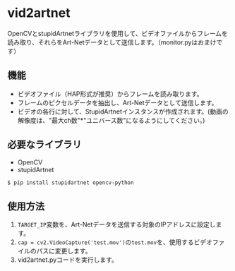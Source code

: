 #  vid2artnet

OpenCVとstupidArtnetライブラリを使用して、ビデオファイルからフレームを読み取り、それらをArt-Netデータとして送信します。（monitor.pyはおまけです）

## 機能

- ビデオファイル（HAP形式が推奨）からフレームを読み取ります。
- フレームのピクセルデータを抽出し、Art-Netデータとして送信します。
- ビデオの各行に対して、StupidArtnetインスタンスが作成されます。(動画の解像度は、"最大ch数"*"ユニバース数"になるようにしてください。)

## 必要なライブラリ

- OpenCV
- stupidArtnet

```bash
$ pip install stupidartnet opencv-python
```

## 使用方法

1. `TARGET_IP`変数を、Art-Netデータを送信する対象のIPアドレスに設定します。
2. `cap = cv2.VideoCapture('test.mov')`の`test.mov`を、使用するビデオファイルのパスに変更します。
3. vid2artnet.pyコードを実行します。
